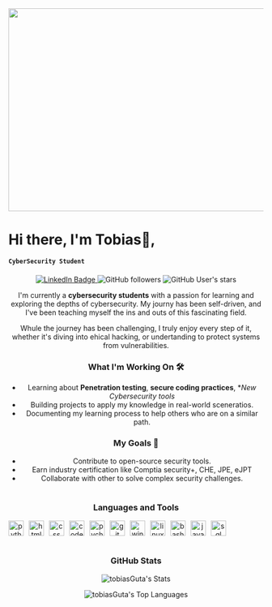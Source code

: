 <div id="header" align="center">
  <img src="https://media3.giphy.com/media/v1.Y2lkPTc5MGI3NjExaXV3b3ludnN4ZGIzczJudmNpYWZodHExZWR4eWs5cTVoamphZ2hlbSZlcD12MV9pbnRlcm5hbF9naWZfYnlfaWQmY3Q9Zw/RbDKaczqWovIugyJmW/giphy.gif" width="700" height="400"/>
</div>

<h1>Hi there, I'm Tobias👋,</h1> 

**`CyberSecurity Student`**

<div id="badges" style="text-align: center; margin-top: 20px;">
  <a href="https://www.linkedin.com/in/tobias-a-3a620627b/" target="_blank">
    <img src="https://img.shields.io/badge/LinkedIn-blue?style=for-the-badge&logo=linkedin&logoColor=white" alt="LinkedIn Badge"/>
  </a>
  <img alt="GitHub followers" src="https://img.shields.io/github/followers/tobiasGuta?style=for-the-badge">
  <img alt="GitHub User's stars" src="https://img.shields.io/github/stars/tobiasGuta?style=for-the-badge">





I'm currently a **cybersecurity students** with a passion for learning and exploring the depths of cybersecurity. My journy has been self-driven, and I've been teaching myself the ins and outs of this fascinating field.

Whule the journey has been challenging, I truly enjoy every step of it, whether it's diving into ehical hacking, or undertanding to protect systems from vulnerabilities.

### What I'm Working On 🛠️
- Learning about **Penetration testing**, **secure coding practices**, **New Cybersecurity tools*
- Building projects to apply my knowledge in real-world sceneratios.
- Documenting my learning process to help others who are on a similar path.

### My Goals 🎯

-  Contribute to open-source security tools.
-  Earn industry certification like Comptia security+, CHE, JPE, eJPT
-  Collaborate with other to solve complex security challenges.

#

### Languages and Tools

<div style="display: flex; align-items: center; gap: 10px;">
  <img alt="python" width="30px" src="https://cdn.jsdelivr.net/gh/devicons/devicon@latest/icons/python/python-original.svg" />
  <img alt="html" width="30px" src="https://cdn.jsdelivr.net/gh/devicons/devicon@latest/icons/html5/html5-original.svg" />
  <img alt="css" width="30px" src="https://cdn.jsdelivr.net/gh/devicons/devicon@latest/icons/css3/css3-original.svg" />
  <img alt="code" width="30px" src="https://cdn.jsdelivr.net/gh/devicons/devicon@latest/icons/vscode/vscode-original.svg" />
  <img alt="pycharm" width="30px" src="https://cdn.jsdelivr.net/gh/devicons/devicon@latest/icons/pycharm/pycharm-original.svg" />
  <img alt="git" width="30px" src="https://cdn.jsdelivr.net/gh/devicons/devicon@latest/icons/git/git-original.svg" />
  <img alt="windows" width="30px" src="https://cdn.jsdelivr.net/gh/devicons/devicon@latest/icons/windows11/windows11-original.svg" />
  <img alt="linux" width="30px" src="https://cdn.jsdelivr.net/gh/devicons/devicon@latest/icons/linux/linux-original.svg" />
  <img alt="bash" width="30px" src="https://cdn.jsdelivr.net/gh/devicons/devicon@latest/icons/bash/bash-original.svg" />
  <img alt="javascript" width="30px" src="https://cdn.jsdelivr.net/gh/devicons/devicon@latest/icons/javascript/javascript-original.svg" />
  <img alt="sql" width="30px" src="https://cdn.jsdelivr.net/gh/devicons/devicon@latest/icons/azuresqldatabase/azuresqldatabase-original.svg" />
</div>

#

### GitHub Stats

![tobiasGuta's Stats](https://github-readme-stats.vercel.app/api?username=tobiasGuta&theme=nord&show_icons=true&hide_border=true&count_private=true)


![tobiasGuta's Top Languages](https://github-readme-stats.vercel.app/api/top-langs/?username=tobiasGuta&theme=nord&show_icons=true&hide_border=true&layout=compact)



          
          
          




